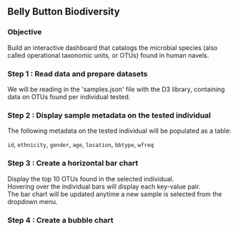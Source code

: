 ## Belly Button Biodiversity

### Objective
Build an interactive dashboard that catalogs the microbial species (also called operational taxonomic units, or OTUs) found in human navels.
<br>

### Step 1 : Read data and prepare datasets
We will be reading in the 'samples.json' file with the D3 library, containing data on OTUs found per individual tested.
<br>

### Step 2 : Display sample metadata on the tested individual 
The following metadata on the tested individual will be populated as a table:

`id`, `ethnicity`, `gender`, `age`, `location`, `bbtype`, `wfreq`
<br>

### Step 3 : Create a horizontal bar chart 
Display the top 10 OTUs found in the selected individual.
<br>
Hovering over the individual bars will display each key-value pair.
<br>
The bar chart will be updated anytime a new sample is selected from the dropdown menu.
<br>

### Step 4 : Create a bubble chart